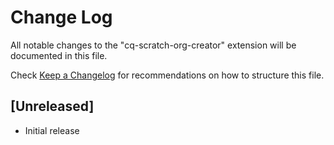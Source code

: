 # Change Log

All notable changes to the "cq-scratch-org-creator" extension will be documented in this file.

Check [Keep a Changelog](http://keepachangelog.com/) for recommendations on how to structure this file.

## [Unreleased]

- Initial release